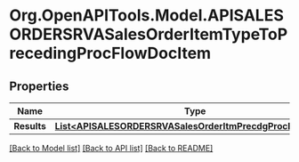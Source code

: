 # Org.OpenAPITools.Model.APISALESORDERSRVASalesOrderItemTypeToPrecedingProcFlowDocItem

## Properties

Name | Type | Description | Notes
------------ | ------------- | ------------- | -------------
**Results** | [**List&lt;APISALESORDERSRVASalesOrderItmPrecdgProcFlowType&gt;**](APISALESORDERSRVASalesOrderItmPrecdgProcFlowType.md) |  | [optional] 

[[Back to Model list]](../README.md#documentation-for-models) [[Back to API list]](../README.md#documentation-for-api-endpoints) [[Back to README]](../README.md)

